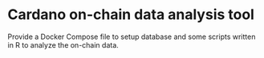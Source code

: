 # Cardano on-chain data analysis tool

Provide a Docker Compose file to setup database and some scripts written in R to analyze the on-chain data.
